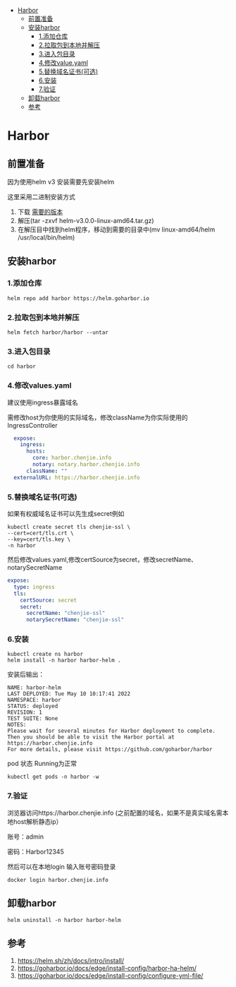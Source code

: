 - [Harbor](#harbor)
  - [前置准备](#前置准备)
  - [安装harbor](#安装harbor)
    - [1.添加仓库](#1添加仓库)
    - [2.拉取包到本地并解压](#2拉取包到本地并解压)
    - [3.进入包目录](#3进入包目录)
    - [4.修改value.yaml](#4修改valueyaml)
    - [5.替换域名证书(可选)](#5替换域名证书可选)
    - [6.安装](#6安装)
    - [7.验证](#7验证)
  - [卸载harbor](#卸载harbor)
  - [参考](#参考)

# Harbor 

## 前置准备
因为使用helm v3 安装需要先安装helm

这里采用二进制安装方式

1. 下载 [需要的版本](https://github.com/helm/helm/releases)
2. 解压(tar -zxvf helm-v3.0.0-linux-amd64.tar.gz)
3. 在解压目中找到helm程序，移动到需要的目录中(mv linux-amd64/helm /usr/local/bin/helm)

## 安装harbor
### 1.添加仓库
```
helm repo add harbor https://helm.goharbor.io
```
### 2.拉取包到本地并解压
```
helm fetch harbor/harbor --untar
```
### 3.进入包目录
```
cd harbor
```
### 4.修改values.yaml
建议使用ingress暴露域名

需修改host为你使用的实际域名，修改className为你实际使用的IngressController
```yaml
  expose:
    ingress:
      hosts:
        core: harbor.chenjie.info
        notary: notary.harbor.chenjie.info
      className: ""
  externalURL: https://harbor.chenjie.info
```
### 5.替换域名证书(可选)
如果有权威域名证书可以先生成secret例如
```
kubectl create secret tls chenjie-ssl \
--cert=cert/tls.crt \
--key=cert/tls.key \
-n harbor
```
然后修改values.yaml,修改certSource为secret，修改secretName、notarySecretName
```yaml
expose:
  type: ingress
  tls:
    certSource: secret
    secret:
      secretName: "chenjie-ssl"
      notarySecretName: "chenjie-ssl"
```

### 6.安装
```
kubectl create ns harbor
helm install -n harbor harbor-helm .
```
安装后输出：
```
NAME: harbor-helm
LAST DEPLOYED: Tue May 10 10:17:41 2022
NAMESPACE: harbor
STATUS: deployed
REVISION: 1
TEST SUITE: None
NOTES:
Please wait for several minutes for Harbor deployment to complete.
Then you should be able to visit the Harbor portal at https://harbor.chenjie.info
For more details, please visit https://github.com/goharbor/harbor
```

pod 状态 Running为正常
```
kubectl get pods -n harbor -w
```
### 7.验证
浏览器访问https://harbor.chenjie.info (之前配置的域名，如果不是真实域名需本地host解析静态ip）

账号：admin

密码：Harbor12345

然后可以在本地login 输入账号密码登录
```
docker login harbor.chenjie.info
```

## 卸载harbor
```
helm uninstall -n harbor harbor-helm 
```

## 参考
1. https://helm.sh/zh/docs/intro/install/
2. https://goharbor.io/docs/edge/install-config/harbor-ha-helm/
3. https://goharbor.io/docs/edge/install-config/configure-yml-file/






